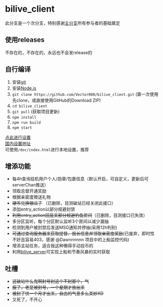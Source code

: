 # bilive_client

此分支是一个次分支，特别感谢[主分支](https://github.com/lzghzr/bilive_client)所有参与者的基础奠定

## 使用releases
不存在的，不存在的，永远也不会发release的

## 自行编译
1. 安装[git](https://git-scm.com/downloads)
2. 安装[Node.js](https://nodejs.org/)
3. `git clone https://github.com/Vector000/bilive_client.git` (第一次使用先clone，或直接使用GitHub的Download ZIP)
4. `cd bilive_client`
5. `git pull` (获取项目更新)
6. `npm install`
7. `npm run build`
8. `npm start`

[点此进行设置](http://github.halaal.win/bilive_client/)\
[国内设置地址](http://lzoczr.gitee.io/bilive_client_view/)\
可使用`/doc/index.html`进行本地设置，推荐

## 增添功能
* 每4h查询挂机用户个人/勋章/包裹信息（默认开启，可自定义，更新后可serverChan推送）
* 领取总督开通奖励
* 根据亲密度赠送礼物
* ~~硬币兑换银瓜子~~ （已删除，目测破站已经关闭此接口）
* 添加entry_action以部分规避封禁
* ~~利用entry_action回显来部分规避钓鱼房间~~（已删除，目测接口已失效）
* 多分区监听，每个分区默认监听3个房间以减少漏抽
* 检测到用户被封禁后发送MSG通知并停抽(采用12h判别)
* ~~可通过查询服务器来获取提督、舰长信息并领取亲密度奖励~~(已废弃，即时性不好且容易403，感谢 @Dawnnnnnn 项目中的上船监控代码)
* 增添主站任务，适合我这种懒得手动投币的
* 利用[bilive_server](https://github.com/lzghzr/bilive_server)可实现上船和节奏风暴的实时获取

## 吐槽
* ~~这破站什么鬼啊封号封这个不封那个，气~~
* ~~服了，老是被封号，一个星期才放出来~~
* ~~被封了快一个月才出来，自由的气息多么美妙XD~~
* 又死了，不开心
